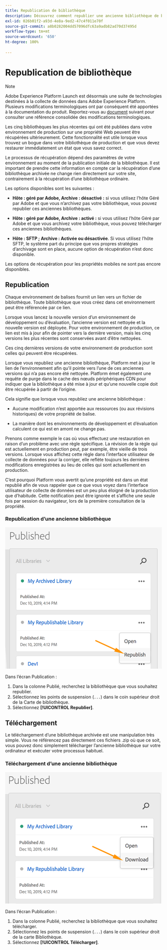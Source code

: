 ```yaml
---
title: Republication de bibliothèque
description: Découvrez comment republier une ancienne bibliothèque de balises dans Adobe Experience Platform.
exl-id: 026b01f2-a93d-4e8a-9ed2-47c4f011e70f
source-git-commit: a8b0282004dd57096dfc63a9adb82ad70d37495d
workflow-type: tm+mt
source-wordcount: '650'
ht-degree: 100%

---
```


# Republication de bibliothèque

>[!NOTE]
>
>Adobe Experience Platform Launch est désormais une suite de technologies destinées à la collecte de données dans Adobe Experience Platform. Plusieurs modifications terminologiques ont par conséquent été apportées à la documentation du produit. Reportez-vous au [document](../../term-updates.md) suivant pour consulter une référence consolidée des modifications terminologiques.

Les cinq bibliothèques les plus récentes qui ont été publiées dans votre environnement de production sur une propriété Web peuvent être récupérées ultérieurement. Cette fonctionnalité est utile lorsque vous trouvez un bogue dans votre bibliothèque de production et que vous devez restaurer immédiatement un état que vous savez correct.

Le processus de récupération dépend des paramètres de votre environnement au moment de la publication initiale de la bibliothèque. Il est important de prendre cette information en compte car la récupération d’une bibliothèque archivée ne change rien directement sur votre site, contrairement à la récupération d’une bibliothèque ordinaire.

Les options disponibles sont les suivantes :

* **Hôte : géré par Adobe, Archive : désactivé :** si vous utilisez lʼhôte Géré par Adobe et que vous nʼarchivez pas votre bibliothèque, vous pouvez republier ces anciennes bibliothèques.

* **Hôte : géré par Adobe, Archive : activé :** si vous utilisez lʼhôte Géré par Adobe et que vous archivez votre bibliothèque, vous pouvez télécharger ces anciennes bibliothèques.

* **Hôte : SFTP ; Archive : Activée ou désactivée**. Si vous utilisez l’hôte SFTP, le système part du principe que vos propres stratégies d’archivage sont en place, aucune option de récupération n’est donc disponible.

Les options de récupération pour les propriétés mobiles ne sont pas encore disponibles.

## Republication

Chaque environnement de balises fournit un lien vers un fichier de bibliothèque. Toute bibliothèque que vous créez dans cet environnement peut être référencée par ce lien.

Lorsque vous lancez la nouvelle version d’un environnement de développement ou d’évaluation, l’ancienne version est nettoyée et la nouvelle version est déployée. Pour votre environnement de production, ce lien est mis à jour afin de pointer vers la dernière version, mais les cinq versions les plus récentes sont conservées avant d’être nettoyées.

Ces cinq dernières versions de votre environnement de production sont celles qui peuvent être récupérées.

Lorsque vous republiez une ancienne bibliothèque, Platform met à jour le lien de lʼenvironnement afin quʼil pointe vers lʼune de ces anciennes versions qui nʼa pas encore été nettoyée.  Platform émet également une requête de purge dans le cache des nœuds périphériques CDN pour indiquer que la bibliothèque a été mise à jour et quʼune nouvelle copie doit être récupérée à partir de lʼorigine.

Cela signifie que lorsque vous republiez une ancienne bibliothèque :

* Aucune modification nʼest apportée aux ressources (ou aux révisions historiques) de votre propriété de balise.

* La manière dont les environnements de développement et d’évaluation calculent ce qui est en amont ne change pas.

Prenons comme exemple le cas où vous effectuez une restauration en raison d’un problème avec une règle spécifique. La révision de la règle qui est actuellement en production peut, par exemple, être vieille de trois versions. Lorsque vous affichez cette règle dans lʼinterface utilisateur de collecte de données pour la corriger, elle reflète toujours les dernières modifications enregistrées au lieu de celles qui sont actuellement en production.

Cʼest pourquoi Platform vous avertit quʼune propriété est dans un état republié afin de vous rappeler que ce que vous voyez dans lʼinterface utilisateur de collecte de données est un peu plus éloigné de la production que dʼhabitude. Cette notification peut être ignorée et sʼaffiche une seule fois par session du navigateur, lors de la première consultation de la propriété.

### Republication d’une ancienne bibliothèque

![Republication de bibliothèque](images/retrieve_republish.png)

Dans l’écran Publication :

1. Dans la colonne Publié, recherchez la bibliothèque que vous souhaitez republier.
1. Sélectionnez les points de suspension (`...`) dans le coin supérieur droit de la Carte de bibliothèque.
1. Sélectionnez **[!UICONTROL Republier]**.

## Téléchargement

Le téléchargement d’une bibliothèque archivée est une manipulation très simple. Vous ne référencez pas directement ces fichiers .zip où que ce soit, vous pouvez donc simplement télécharger l’ancienne bibliothèque sur votre ordinateur et exécuter votre processus habituel.

### Téléchargement d’une ancienne bibliothèque

![Téléchargement d’une bibliothèque](images/retrieve_download.png)

Dans l’écran Publication :

1. Dans la colonne Publié, recherchez la bibliothèque que vous souhaitez télécharger.
1. Sélectionnez les points de suspension (`...`) dans le coin supérieur droit de la carte Bibliothèque.
1. Sélectionnez **[!UICONTROL Télécharger]**.
